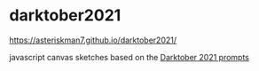 # darktober2021
https://asteriskman7.github.io/darktober2021/

javascript canvas sketches based on the [Darktober 2021 prompts](https://www.instagram.com/p/CTnmojQsqgy/)
